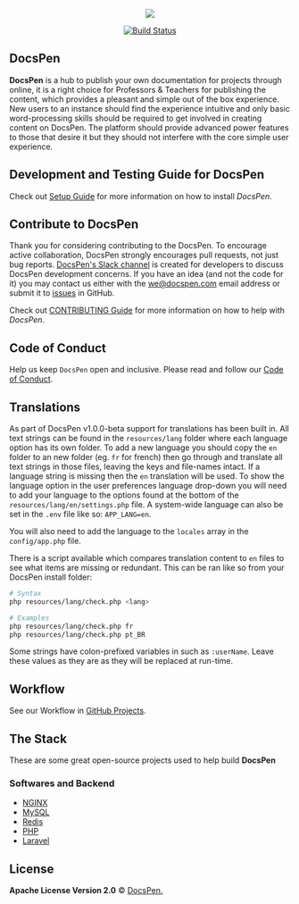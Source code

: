 <p align="center"><a href="https://docspen.ga" target="_blank"><img src="https://cdn.jsdelivr.net/npm/docspen-static@1.0.0-common/imgs/propic.png"></a></p>

<p align="center">
<a href="https://travis-ci.org/DocsPen/DocsPen"><img src="https://travis-ci.org/DocsPen/DocsPen.svg" alt="Build Status"></a>
</p>

## DocsPen

**DocsPen** is a hub to publish your own documentation for projects through online, it is a right choice for Professors & Teachers for publishing the content, which provides a pleasant and simple out of the box experience. New users to an instance should find the experience intuitive and only basic word-processing skills should be required to get involved in creating content on DocsPen. The platform should provide advanced power features to those that desire it but they should not interfere with the core simple user experience.

## Development and Testing Guide for DocsPen

Check out [Setup Guide](docs/ServerSetup.md) for more information on how to install _DocsPen_.

## Contribute to DocsPen

Thank you for considering contributing to the DocsPen. To encourage active collaboration, DocsPen strongly encourages pull requests, not just bug reports. [DocsPen's Slack channel](https://docspen-slack.herokuapp.com) is created for developers to discuss DocsPen development concerns. If you have an idea (and not the code for it) you may contact us either with the we@docspen.com email address or submit it to [issues](https://github.com/DocsPen/DocsPen/issues/new) in GitHub.

Check out [CONTRIBUTING Guide](CONTRIBUTING.md) for more information on how to help with _DocsPen_.

## Code of Conduct

Help us keep `DocsPen` open and inclusive. Please read and follow our [Code of Conduct](https://github.com/DocsPen/DocsPen/blob/master/CODE_OF_CONDUCT.md).

## Translations

As part of DocsPen v1.0.0-beta support for translations has been built in. All text strings can be found in the `resources/lang` folder where each language option has its own folder. To add a new language you should copy the `en` folder to an new folder (eg. `fr` for french) then go through and translate all text strings in those files, leaving the keys and file-names intact. If a language string is missing then the `en` translation will be used. To show the language option in the user preferences language drop-down you will need to add your language to the options found at the bottom of the `resources/lang/en/settings.php` file. A system-wide language can also be set in the `.env` file like so: `APP_LANG=en`.

You will also need to add the language to the `locales` array in the `config/app.php` file.

There is a script available which compares translation content to `en` files to see what items are missing or redundant. This can be ran like so from your DocsPen install folder:

```bash
# Syntax
php resources/lang/check.php <lang>

# Examples
php resources/lang/check.php fr
php resources/lang/check.php pt_BR
```

Some strings have colon-prefixed variables in such as `:userName`. Leave these values as they are as they will be replaced at run-time.

## Workflow

See our Workflow in [GitHub Projects](http://bit.ly/dpworkflow).

## The Stack

These are some great open-source projects used to help build **DocsPen**

### Softwares and Backend
* [NGINX](https://nginx.org)
* [MySQL](https://mysql.com)
* [Redis](https://redis.io)
* [PHP](https://php.net)
* [Laravel](https://laravel.com/)

## License
**Apache License Version 2.0** © [DocsPen.](https://docspen.com)

